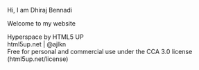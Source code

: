 Hi, I am Dhiraj Bennadi

Welcome to my website


Hyperspace by HTML5 UP \
html5up.net | @ajlkn \
Free for personal and commercial use under the CCA 3.0 license (html5up.net/license)
